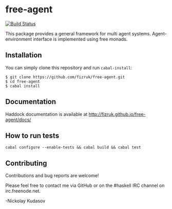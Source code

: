 # free-agent

[![Build Status](https://secure.travis-ci.org/fizruk/free-agent.png?branch=master)](http://travis-ci.org/fizruk/free-agent)

This package provides a general framework for multi agent systems.
Agent-environment interface is implemented using free monads.

## Installation

You can simply clone this repository and run `cabal-install`:

```
$ git clone https://github.com/fizruk/free-agent.git
$ cd free-agent
$ cabal install
```

## Documentation

Haddock documentation is available at http://fizruk.github.io/free-agent/docs/

## How to run tests

```
cabal configure --enable-tests && cabal build && cabal test
```

## Contributing

Contributions and bug reports are welcome!

Please feel free to contact me via GitHub or on the #haskell IRC channel on irc.freenode.net.

-Nickolay Kudasov
